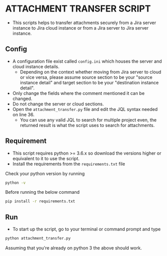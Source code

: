 # ATTACHMENT TRANSFER SCRIPT

* This scripts helps to transfer attachments securely from a Jira server instance to Jira cloud instance or from a Jira server to Jira server instance.

## Config
* A configuration file exist called `config.ini` which houses the server and cloud instance details.
  * Depending on the context whether moving from Jira server to cloud or vice versa, please assume source section to be your "source instance detail" and target section to be your "destination instance detail".
* Only change the fields where the comment mentioned it can be changed.
* Do not change the server or cloud sections.
* Open the `attachment_transfer.py` file and edit the JQL syntax needed on line 36.
  * You can use any valid JQL to search for multiple project even, the returned result is what the script uses to search for attachments.

## Requirement
* This script requires python >= 3.6.x so download the versions higher or equivalent to it to use the script.
* Install the requirements from the `requirements.txt` file


Check your python version by running
```bash
python -v
```

Before running the below command
```bash
pip install -r requirements.txt
```

## Run
* To start up the script, go to your terminal or command prompt and type
```python
python attachment_transfer.py
```
Assuming that you're already on python 3 the above should work.
